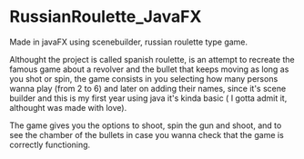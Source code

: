 # RussianRoulette_JavaFX
Made in javaFX using scenebuilder, russian roulette type game.

Althought the project is called spanish roulette, is an attempt to recreate the famous game about a revolver and the bullet that  keeps moving as long as you shot or spin, the game consists in you selecting how many persons wanna play (from 2 to 6) and later on adding their names, since it's scene builder and this is my first year using java it's kinda basic ( I gotta admit it, althought was made with love).

The game gives you the options to shoot, spin the gun and shoot, and to see the chamber of the bullets in case you wanna check that the game is correctly functioning.
